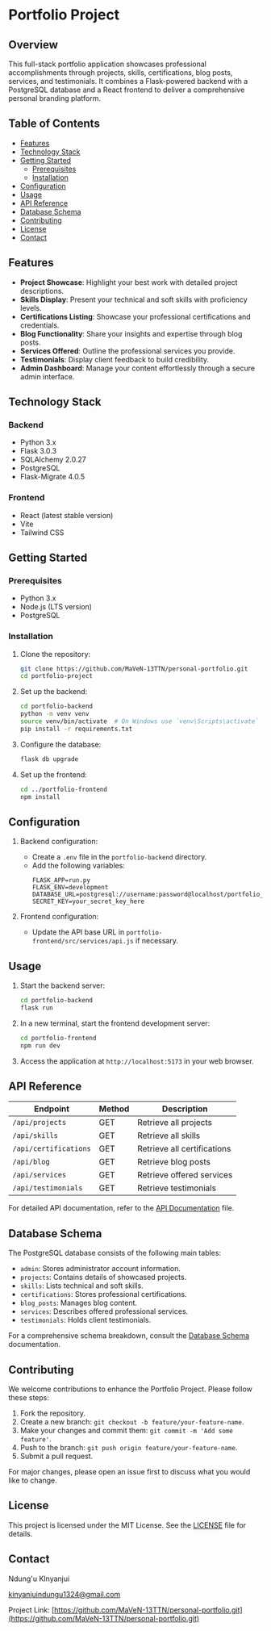 # Portfolio Project

## Overview

This full-stack portfolio application showcases professional accomplishments through projects, skills, certifications, blog posts, services, and testimonials. It combines a Flask-powered backend with a PostgreSQL database and a React frontend to deliver a comprehensive personal branding platform.

## Table of Contents

- [Features](#features)
- [Technology Stack](#technology-stack)
- [Getting Started](#getting-started)
  - [Prerequisites](#prerequisites)
  - [Installation](#installation)
- [Configuration](#configuration)
- [Usage](#usage)
- [API Reference](#api-reference)
- [Database Schema](#database-schema)
- [Contributing](#contributing)
- [License](#license)
- [Contact](#contact)

## Features

- **Project Showcase**: Highlight your best work with detailed project descriptions.
- **Skills Display**: Present your technical and soft skills with proficiency levels.
- **Certifications Listing**: Showcase your professional certifications and credentials.
- **Blog Functionality**: Share your insights and expertise through blog posts.
- **Services Offered**: Outline the professional services you provide.
- **Testimonials**: Display client feedback to build credibility.
- **Admin Dashboard**: Manage your content effortlessly through a secure admin interface.

## Technology Stack

### Backend

- Python 3.x
- Flask 3.0.3
- SQLAlchemy 2.0.27
- PostgreSQL
- Flask-Migrate 4.0.5

### Frontend

- React (latest stable version)
- Vite
- Tailwind CSS

## Getting Started

### Prerequisites

- Python 3.x
- Node.js (LTS version)
- PostgreSQL

### Installation

1. Clone the repository:

   ```bash
   git clone https://github.com/MaVeN-13TTN/personal-portfolio.git
   cd portfolio-project
   ```

2. Set up the backend:

   ```bash
   cd portfolio-backend
   python -m venv venv
   source venv/bin/activate  # On Windows use `venv\Scripts\activate`
   pip install -r requirements.txt
   ```

3. Configure the database:

   ```bash
   flask db upgrade
   ```

4. Set up the frontend:
   ```bash
   cd ../portfolio-frontend
   npm install
   ```

## Configuration

1. Backend configuration:

   - Create a `.env` file in the `portfolio-backend` directory.
   - Add the following variables:
     ```
     FLASK_APP=run.py
     FLASK_ENV=development
     DATABASE_URL=postgresql://username:password@localhost/portfolio_db
     SECRET_KEY=your_secret_key_here
     ```

2. Frontend configuration:
   - Update the API base URL in `portfolio-frontend/src/services/api.js` if necessary.

## Usage

1. Start the backend server:

   ```bash
   cd portfolio-backend
   flask run
   ```

2. In a new terminal, start the frontend development server:

   ```bash
   cd portfolio-frontend
   npm run dev
   ```

3. Access the application at `http://localhost:5173` in your web browser.

## API Reference

| Endpoint              | Method | Description                 |
| --------------------- | ------ | --------------------------- |
| `/api/projects`       | GET    | Retrieve all projects       |
| `/api/skills`         | GET    | Retrieve all skills         |
| `/api/certifications` | GET    | Retrieve all certifications |
| `/api/blog`           | GET    | Retrieve blog posts         |
| `/api/services`       | GET    | Retrieve offered services   |
| `/api/testimonials`   | GET    | Retrieve testimonials       |

For detailed API documentation, refer to the [API Documentation](API.md) file.

## Database Schema

The PostgreSQL database consists of the following main tables:

- `admin`: Stores administrator account information.
- `projects`: Contains details of showcased projects.
- `skills`: Lists technical and soft skills.
- `certifications`: Stores professional certifications.
- `blog_posts`: Manages blog content.
- `services`: Describes offered professional services.
- `testimonials`: Holds client testimonials.

For a comprehensive schema breakdown, consult the [Database Schema](DATABASE.md) documentation.

## Contributing

We welcome contributions to enhance the Portfolio Project. Please follow these steps:

1. Fork the repository.
2. Create a new branch: `git checkout -b feature/your-feature-name`.
3. Make your changes and commit them: `git commit -m 'Add some feature'`.
4. Push to the branch: `git push origin feature/your-feature-name`.
5. Submit a pull request.

For major changes, please open an issue first to discuss what you would like to change.

## License

This project is licensed under the MIT License. See the [LICENSE](LICENSE) file for details.

## Contact

Ndung'u KInyanjui

kinyanjuindungu1324@gmail.com

Project Link: [https://github.com/MaVeN-13TTN/personal-portfolio.git](https://github.com/MaVeN-13TTN/personal-portfolio.git)

